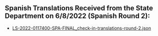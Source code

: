 ## Spanish Translations Received from the State Department on 6/8/2022 (Spanish Round 2):
- [LS-2022-0117400-SPA-FINAL_check-in-translations-round-2.json](https://github.com/department-of-veterans-affairs/va.gov-team/blob/master/products/health-care/checkin/translations/spanish-round-2/LS-2022-0117400-SPA-FINAL_check-in-translations-round-2.json)
